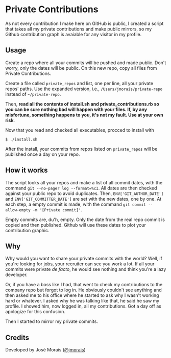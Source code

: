 # Private Contributions

As not every contribution I make here on GitHub is public, I created a script that
takes all my private contributions and make public mirrors, so my Github contribution
graph is avaiable for any visitor in my profile.

## Usage

Create a repo where all your commits will be pushed and made public. Don't worry,
only the dates will be public. On this new repo, copy all files from Private
Contributions.

Create a file called `private_repos` and list, one per line, all your private
repos' paths. Use the expanded version, i.e., `/Users/jmorais/private-repo` instead
of `~/private-repo`.

Then, **read all the contents of install.sh and private_contributions.rb so you
can be sure nothing bad will happen with your files. If, by any misfortune, something
happens to you, it's not my fault. Use at your own risk**.

Now that you read and checked all executables, procced to install with

```
$ ./install.sh
```

After the install, your commits from repos listed on `private_repos` will be
published once a day on your repo.

## How it works

The script looks all your repos and make a list of all commit dates, with the
command `git --no-pager log --format=%cI`. All dates are then checked against
your public repo to avoid duplicates. Then, `ENV['GIT_AUTHOR_DATE']` and
`ENV['GIT_COMMITTER_DATE']` are set with the new dates, one by one. At each
step, a empty commit is made, with the command `git commit --allow-empty -m '[Private commit]'`.

Empty commits are, du'h, empty. Only the date from the real repo commit is copied
and then published. Github will use these dates to plot your contribution graphic.

## Why

Why would you want to share your private commits with the world? Well, if you're
looking for jobs, your recruiter can see you work a lot. If all your commits were
private *de facto*, he would see nothing and think you're a lazy developer.

Or, if you have a boss like I had, that went to check my contributions to the
company repo but forgot to log in. He obviously couldn't see anything and then
asked me to his office where he started to ask why I wasn't working hard or whatever.
I asked why he was talking like that, he said he saw my profile. I showed him, now
logged in, all my contributions. Got a day off as apologize for this confusion.

Then I started to mirror my private commits.

## Credits

Developed by José Morais ([@jmorais](https://github.com/jmorais))
